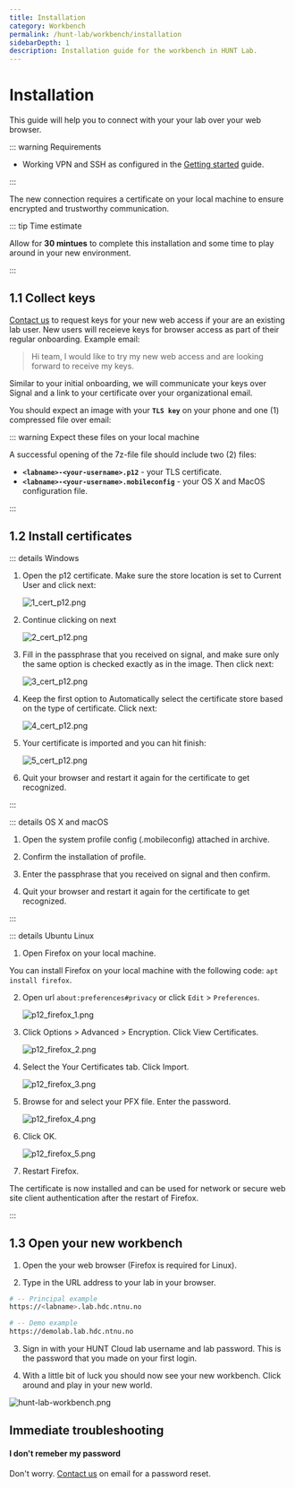 ```yaml
---
title: Installation
category: Workbench
permalink: /hunt-lab/workbench/installation
sidebarDepth: 1
description: Installation guide for the workbench in HUNT Lab.
---
```


# Installation 

This guide will help you to connect with your your lab over your web browser. 

::: warning Requirements

- Working VPN and SSH as configured in the [Getting started](/getting-started/) guide.

:::

The new connection requires a certificate on your local machine to ensure encrypted and trustworthy communication.

::: tip Time estimate

Allow for **30 mintues** to complete this installation and some time to play around in your new environment.

:::

## 1.1 Collect keys

[Contact us](/contact) to request keys for your new web access if your are an existing lab user. New users will receieve keys for browser access as part of their regular onboarding. Example email: 

> Hi team, I would like to try my new web access and are looking forward to receive my keys. 

Similar to your initial onboarding, we will communicate your keys over Signal  and a link to your certificate over your organizational email.

You should expect an image with your **`TLS key`** on your phone and one (1) compressed file over email: 

::: warning Expect these files on your local machine

A successful opening of the 7z-file file should include two (2) files: 

- **`<labname>-<your-username>.p12`** - your TLS certificate. 
- **`<labname>-<your-username>.mobileconfig`** - your OS X and MacOS configuration file.

:::

## 1.2 Install certificates



::: details Windows

1. Open the p12 certificate. Make sure the store location is set to Current User and click next:

   ![1_cert_p12.png](./images/1_cert_p12.png)

2. Continue clicking on next

   ![2_cert_p12.png](./images/2_cert_p12.png)

3. Fill in the passphrase that you received on signal, and make sure only the same option is checked exactly as in the image. Then click next:

   ![3_cert_p12.png](./images/3_cert_p12.png)

4. Keep the first option to Automatically select the certificate store based on the type of certificate. Click next:

   ![4_cert_p12.png](./images/4_cert_p12.png)

5. Your certificate is imported and you can hit finish:

   ![5_cert_p12.png](./images/5_cert_p12.png)

6. Quit your browser and restart it again for the certificate to get recognized.

:::


::: details OS X and macOS

1. Open the system profile config (.mobileconfig) attached in archive.

2. Confirm the installation of profile.

3. Enter the passphrase that you received on signal and then confirm.

4. Quit your browser and restart it again for the certificate to get recognized.

:::


::: details Ubuntu Linux

1. Open Firefox on your local machine. 

You can install Firefox on your local machine with the following code: `apt install firefox`. 

2. Open url `about:preferences#privacy` or click `Edit` > `Preferences`.

   ![p12_firefox_1.png](./images/p12_firefox_1.png)

3. Click Options > Advanced > Encryption. Click View Certificates.

   ![p12_firefox_2.png](./images/p12_firefox_2.png)

4. Select the Your Certificates tab. Click Import.

   ![p12_firefox_3.png](./images/p12_firefox_3.png)

5. Browse for and select your PFX file. Enter the password.

   ![p12_firefox_4.png](./images/p12_firefox_4.png)

6. Click OK.

   ![p12_firefox_5.png](./images/p12_firefox_5.png)

7. Restart Firefox. 

The certificate is now installed and can be used for network or secure web site client authentication after the restart of Firefox.

:::

## 1.3 Open your new workbench

1. Open the your web browser (Firefox is required for Linux). 

2. Type in the URL address to your lab in your browser.

```bash
# -- Principal example
https://<labname>.lab.hdc.ntnu.no

# -- Demo example
https://demolab.lab.hdc.ntnu.no
```

3. Sign in with your HUNT Cloud lab username and lab password. This is the password that you made on your first login. 

4. With a little bit of luck you should now see your new workbench. Click around and play in your new world.

  ![hunt-lab-workbench.png](./images/hunt-lab-workbench.png)



## Immediate troubleshooting

#### I don't remeber my password

Don't worry. [Contact us](/contact) on email for a password reset. 

